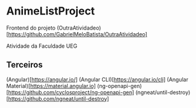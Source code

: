 # AnimeListProject
Frontend do projeto (OutraAtividadeo)[https://github.com/GabrielMeloBatista/OutraAtividadeo]

Atividade da Faculdade UEG

## Terceiros

(Angular)[https://angular.io/]
(Angular CLI)[https://angular.io/cli]
(Angular Material)[https://material.angular.io]
(ng-openapi-gen)[https://github.com/cyclosproject/ng-openapi-gen]
(ngneat/until-destroy)[https://github.com/ngneat/until-destroy]
